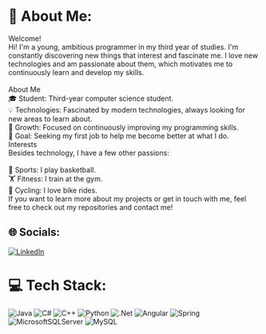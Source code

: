 # 💫 About Me:
Welcome!<br>Hi! I'm a young, ambitious programmer in my third year of studies. I'm constantly discovering new things that interest and fascinate me. I love new technologies and am passionate about them, which motivates me to continuously learn and develop my skills.<br><br>About Me<br>🎓 Student: Third-year computer science student.<br>💡 Technologies: Fascinated by modern technologies, always looking for new areas to learn about.<br>💪 Growth: Focused on continuously improving my programming skills.<br>🚀 Goal: Seeking my first job to help me become better at what I do.<br>Interests<br>Besides technology, I have a few other passions:<br><br>🏀 Sports: I play basketball.<br>🏋️ Fitness: I train at the gym.<br>🚴 Cycling: I love bike rides.<br>If you want to learn more about my projects or get in touch with me, feel free to check out my repositories and contact me!


## 🌐 Socials:
[![LinkedIn](https://img.shields.io/badge/LinkedIn-%230077B5.svg?logo=linkedin&logoColor=white)](https://www.linkedin.com/in/tomasz-pluci%C5%84ski-17864024b/) 

# 💻 Tech Stack:
![Java](https://img.shields.io/badge/java-%23ED8B00.svg?style=for-the-badge&logo=openjdk&logoColor=white) ![C#](https://img.shields.io/badge/c%23-%23239120.svg?style=for-the-badge&logo=csharp&logoColor=white) ![C++](https://img.shields.io/badge/c++-%2300599C.svg?style=for-the-badge&logo=c%2B%2B&logoColor=white) ![Python](https://img.shields.io/badge/python-3670A0?style=for-the-badge&logo=python&logoColor=ffdd54) ![.Net](https://img.shields.io/badge/.NET-5C2D91?style=for-the-badge&logo=.net&logoColor=white) ![Angular](https://img.shields.io/badge/angular-%23DD0031.svg?style=for-the-badge&logo=angular&logoColor=white) ![Spring](https://img.shields.io/badge/spring-%236DB33F.svg?style=for-the-badge&logo=spring&logoColor=white) ![MicrosoftSQLServer](https://img.shields.io/badge/Microsoft%20SQL%20Server-CC2927?style=for-the-badge&logo=microsoft%20sql%20server&logoColor=white) ![MySQL](https://img.shields.io/badge/mysql-4479A1.svg?style=for-the-badge&logo=mysql&logoColor=white)

<!-- Proudly created with GPRM ( https://gprm.itsvg.in ) -->
